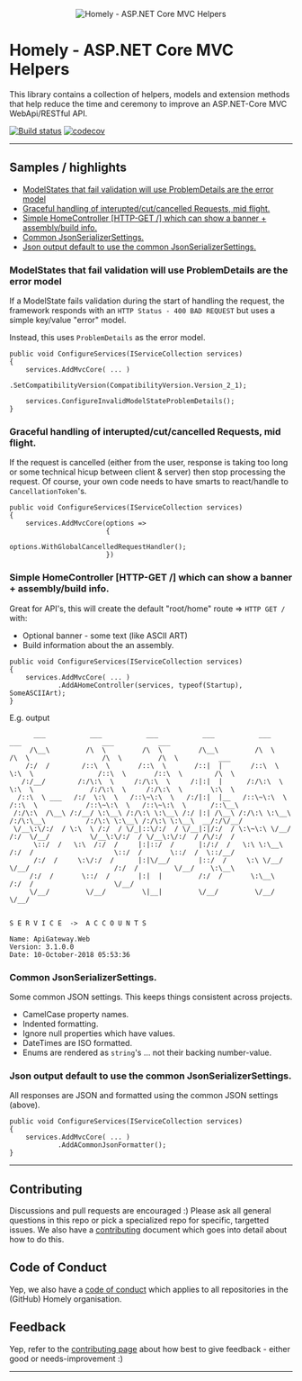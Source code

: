 
<div>
    <p align="center">
    <img src="https://imgur.com/9E8hN79.png" alt="Homely - ASP.NET Core MVC Helpers" />
    </p>
</div>

# Homely - ASP.NET Core MVC Helpers

This library contains a collection of helpers, models and extension methods that help reduce the time and ceremony to improve an ASP.NET-Core MVC WebApi/RESTful API.

[![Build status](https://ci.appveyor.com/api/projects/status/d4d0iyps9h74kt4s/branch/master?svg=true)](https://ci.appveyor.com/project/Homely/homely-aspnetcore-mvc-helpers/branch/master) [![codecov](https://codecov.io/gh/Homely/Homely.AspNetCore.Mvc.Helpers/branch/master/graph/badge.svg)](https://codecov.io/gh/Homely/Homely.AspNetCore.Mvc.Helpers)

---

## Samples / highlights

- [ModelStates that fail validation will use ProblemDetails are the error model](#Sample1)
- [Graceful handling of interupted/cut/cancelled Requests, mid flight.](#Sample2)
- [Simple HomeController [HTTP-GET /] which can show a banner + assembly/build info.](#Sample3)
- [Common JsonSerializerSettings.](#Sample4)
- [Json output default to use the common JsonSerializerSettings.](#Sample5)


### <a name="Sample1">ModelStates that fail validation will use ProblemDetails are the error model</a>
If a ModelState fails validation during the start of handling the request, the framework responds with an `HTTP Status - 400 BAD REQUEST` but uses a simple key/value "error" model.

Instead, this uses `ProblemDetails` as the error model.

```
public void ConfigureServices(IServiceCollection services)
{
    services.AddMvcCore( ... )
            .SetCompatibilityVersion(CompatibilityVersion.Version_2_1);

    services.ConfigureInvalidModelStateProblemDetails();
}
```

### <a name="Sample2">Graceful handling of interupted/cut/cancelled Requests, mid flight.</a>

If the request is cancelled (either from the user, response is taking too long or some technical hicup between client & server) then stop processing the request. Of course, your own code needs to have smarts to react/handle to `CancellationToken`'s.

```
public void ConfigureServices(IServiceCollection services)
{
    services.AddMvcCore(options =>
                        {
                            options.WithGlobalCancelledRequestHandler();
                        })
```

### <a name="Sample3">Simple HomeController [HTTP-GET /] which can show a banner + assembly/build info.</a>

Great for API's, this will create the default "root/home" route => `HTTP GET /` with:
- Optional banner - some text (like ASCII ART)
- Build information about the an assembly.

```
public void ConfigureServices(IServiceCollection services)
{
    services.AddMvcCore( ... )
            .AddAHomeController(services, typeof(Startup), SomeASCIIArt);
}
```
E.g. output


```
      ___           ___           ___           ___           ___           ___                    ___           ___                 
     /\__\         /\  \         /\  \         /\__\         /\  \         /\  \                  /\  \         /\  \          ___   
    /:/  /        /::\  \       /::\  \       /::|  |       /::\  \        \:\  \                /::\  \       /::\  \        /\  \  
   /:/__/        /:/\:\  \     /:/\:\  \     /:|:|  |      /:/\:\  \        \:\  \              /:/\:\  \     /:/\:\  \       \:\  \ 
  /::\  \ ___   /:/  \:\  \   /::\~\:\  \   /:/|:|  |__   /::\~\:\  \       /::\  \            /::\~\:\  \   /::\~\:\  \      /::\__\
 /:/\:\  /\__\ /:/__/ \:\__\ /:/\:\ \:\__\ /:/ |:| /\__\ /:/\:\ \:\__\     /:/\:\__\          /:/\:\ \:\__\ /:/\:\ \:\__\  __/:/\/__/
 \/__\:\/:/  / \:\  \ /:/  / \/_|::\/:/  / \/__|:|/:/  / \:\~\:\ \/__/    /:/  \/__/          \/__\:\/:/  / \/__\:\/:/  / /\/:/  /   
      \::/  /   \:\  /:/  /     |:|::/  /      |:/:/  /   \:\ \:\__\     /:/  /                    \::/  /       \::/  /  \::/__/    
      /:/  /     \:\/:/  /      |:|\/__/       |::/  /     \:\ \/__/     \/__/                     /:/  /         \/__/    \:\__\    
     /:/  /       \::/  /       |:|  |         /:/  /       \:\__\                                /:/  /                    \/__/    
     \/__/         \/__/         \|__|         \/__/         \/__/                                \/__/                              

                                                                                                      S E R V I C E  ->  A C C O U N T S

Name: ApiGateway.Web
Version: 3.1.0.0
Date: 10-October-2018 05:53:36

```

### <a name="Sample4">Common JsonSerializerSettings.</a>

Some common JSON settings. This keeps things consistent across projects.
- CamelCase property names.
- Indented formatting.
- Ignore null properties which have values.
- DateTimes are ISO formatted.
- Enums are rendered as `string`'s ... not their backing number-value. 

### <a name="Sample5">Json output default to use the common JsonSerializerSettings.</a>

All responses are JSON and formatted using the common JSON settings (above).

```
public void ConfigureServices(IServiceCollection services)
{
    services.AddMvcCore( ... )
            .AddACommonJsonFormatter();
}
```

---

## Contributing

Discussions and pull requests are encouraged :) Please ask all general questions in this repo or pick a specialized repo for specific, targetted issues. We also have a [contributing](https://github.com/Homely/Homely/blob/master/CONTRIBUTING.md) document which goes into detail about how to do this.

## Code of Conduct
Yep, we also have a [code of conduct](https://github.com/Homely/Homely/blob/master/CODE_OF_CONDUCT.md) which applies to all repositories in the (GitHub) Homely organisation.

## Feedback
Yep, refer to the [contributing page](https://github.com/Homely/Homely/blob/master/CONTRIBUTING.md) about how best to give feedback - either good or needs-improvement :)

---

